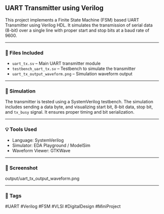 
## UART Transmitter using Verilog

This project implements a Finite State Machine (FSM) based UART Transmitter using Verilog HDL. It simulates the transmission of serial data (8-bit) over a single line with proper start and stop bits at a baud rate of 9600.

---

### 📁 Files Included

- `uart_tx.sv` – Main UART transmitter module  
- `testbench_uart_tx.sv` – Testbench to simulate the transmitter  
- `uart_tx_output_waveform.png` – Simulation waveform output  

---

### 🧪 Simulation

The transmitter is tested using a SystemVerilog testbench. The simulation includes sending a data byte, and visualizing start bit, 8-bit data, stop bit, and `tx_busy` signal. It ensures proper timing and bit serialization.

---

### 💡 Tools Used

- Language: SystemVerilog  
- Simulator: EDA Playground / ModelSim  
- Waveform Viewer: GTKWave  

---

### 📸 Screenshot

output/uart_tx_output_waveform.png

---

### 🔖 Tags  
#UART #Verilog #FSM #VLSI #DigitalDesign #MiniProject  
